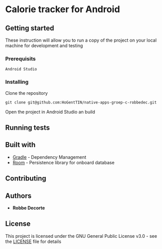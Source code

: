 # Calorie tracker for Android
## Getting started

These instruction will allow you to run a copy of the project on your local machine for development and testing

### Prerequisits

```
Android Studio
```

### Installing

Clone the repository

```
git clone git@github.com:HoGentTIN/native-apps-groep-c-robbedec.git
```

Open the project in Android Studio an build

## Running tests

## Built with

* [Gradle](https://gradle.org) - Dependency Management
* [Room](https://developer.android.com/topic/libraries/architecture/room) - Persistence library for onboard database

## Contributing

## Authors

* **Robbe Decorte**

## License

This project is licensed under the GNU General Public License v3.0 - see the [LICENSE](LICENSE) file for details



